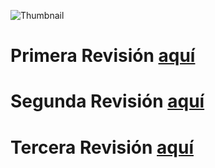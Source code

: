 ![Thumbnail](https://github.com/JosuehCA/OOP_Team2/assets/84544871/75686026-79e7-4a4d-9ea1-88b0ee497852)

# Primera Revisión [aquí](https://youtu.be/RzHB_ZnZA0s)

# Segunda Revisión [aquí](https://youtu.be/YgZBHCrDDOs)

# Tercera Revisión [aquí](https://youtu.be/NJBzYTcx2Ow)
